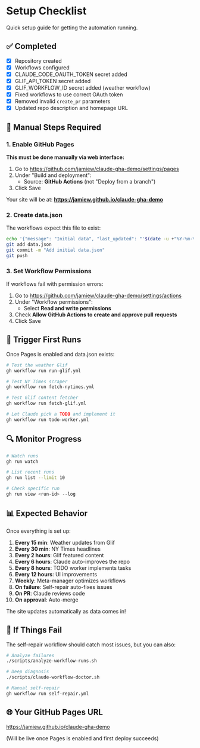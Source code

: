# Setup Checklist

Quick setup guide for getting the automation running.

## ✅ Completed

- [x] Repository created
- [x] Workflows configured
- [x] CLAUDE_CODE_OAUTH_TOKEN secret added
- [x] GLIF_API_TOKEN secret added
- [x] GLIF_WORKFLOW_ID secret added (weather workflow)
- [x] Fixed workflows to use correct OAuth token
- [x] Removed invalid `create_pr` parameters
- [x] Updated repo description and homepage URL

## 🔧 Manual Steps Required

### 1. Enable GitHub Pages
**This must be done manually via web interface:**

1. Go to https://github.com/jamiew/claude-gha-demo/settings/pages
2. Under "Build and deployment":
   - Source: **GitHub Actions** (not "Deploy from a branch")
3. Click Save

Your site will be at: **https://jamiew.github.io/claude-gha-demo**

### 2. Create data.json
The workflows expect this file to exist:

```bash
echo '{"message": "Initial data", "last_updated": "'$(date -u +"%Y-%m-%dT%H:%M:%SZ")'"}' > data.json
git add data.json
git commit -m "Add initial data.json"
git push
```

### 3. Set Workflow Permissions
If workflows fail with permission errors:

1. Go to https://github.com/jamiew/claude-gha-demo/settings/actions
2. Under "Workflow permissions":
   - Select **Read and write permissions**
3. Check **Allow GitHub Actions to create and approve pull requests**
4. Click Save

## 🚀 Trigger First Runs

Once Pages is enabled and data.json exists:

```bash
# Test the weather Glif
gh workflow run run-glif.yml

# Test NY Times scraper
gh workflow run fetch-nytimes.yml

# Test Glif content fetcher
gh workflow run fetch-glif.yml

# Let Claude pick a TODO and implement it
gh workflow run todo-worker.yml
```

## 🔍 Monitor Progress

```bash
# Watch runs
gh run watch

# List recent runs
gh run list --limit 10

# Check specific run
gh run view <run-id> --log
```

## 📊 Expected Behavior

Once everything is set up:

1. **Every 15 min**: Weather updates from Glif
2. **Every 30 min**: NY Times headlines
3. **Every 2 hours**: Glif featured content
4. **Every 6 hours**: Claude auto-improves the repo
5. **Every 8 hours**: TODO worker implements tasks
6. **Every 12 hours**: UI improvements
7. **Weekly**: Meta-manager optimizes workflows
8. **On failure**: Self-repair auto-fixes issues
9. **On PR**: Claude reviews code
10. **On approval**: Auto-merge

The site updates automatically as data comes in!

## 🐛 If Things Fail

The self-repair workflow should catch most issues, but you can also:

```bash
# Analyze failures
./scripts/analyze-workflow-runs.sh

# Deep diagnosis
./scripts/claude-workflow-doctor.sh

# Manual self-repair
gh workflow run self-repair.yml
```

## 🌐 Your GitHub Pages URL

https://jamiew.github.io/claude-gha-demo

(Will be live once Pages is enabled and first deploy succeeds)

